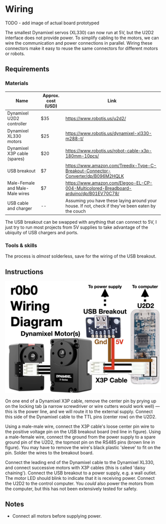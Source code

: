 # Wiring
TODO - add image of actual board prototyped

The smallest Dynamixel servos (XL330) can now run at 5V, but the U2D2 interface does not provide power.
To simplify cabling to the motors, we can wire the communication and power connections in parallel.
Wiring these connectors make it easy to reuse the same connectors for different motors or robots.

## Requirements
### Materials

| Name | Approx. cost (USD) | Link |
| ---- | ---- | ---- |
| Dynamixel U2D2 controller | $35 | https://www.robotis.us/u2d2/ |
| Dynamixel XL330 motors | $25 | https://www.robotis.us/dynamixel-xl330-m288-t/ |
| Dynamixel X3P cable (spares) | $20 | https://www.robotis.us/robot-cable-x3p-180mm-10pcs/ |
| USB breakout | $7 | https://www.amazon.com/Treedix-Type-C-Breakout-Connector-Converter/dp/B096M2HQLK |
| Male-Female and Male-Male wires | $7  |  https://www.amazon.com/Elegoo-EL-CP-004-Multicolored-Breadboard-arduino/dp/B01EV70C78/ | 
| USB cable and charger | -- | Assuming you have these laying around your house. If not, check if they've been eaten by the couch |

The USB breakout can be swapped with anything that can connect to 5V, I just try to run most projects from 5V supplies to take advantage of the ubiquity of USB chargers and ports.

### Tools & skills
The process is *almost* solderless, save for the wiring of the USB breakout.

## Instructions

![r0b0 wiring diagram](assets/hw.wiring.png)

On one end of a Dynamixel X3P cable, remove the center pin by prying up on the locking tab (a narrow screwdriver or wire cutters would work well) — this is the power line, and we will route it to the external supply.
Connect this side of the Dynamixel cable to the TTL pins (center row) on the U2D2.

Using a male-male wire, connect the X3P cable's loose center pin wire to the positive voltage pin on the USB breakout board (red line in figure).
Using a male-female wire, connect the ground from the power supply to a spare ground pin of the U2D2, the topmost pin on the RS485 pins (brown line in figure).
You may have to remove the wire's black plastic 'sleeve' to fit on the pin.
Solder the wires to the breakout board.

Connect the leading end of the Dynamixel cable to the Dynamixel XL330, and connect successive motors with X3P cables (this is called 'daisy chaining').
Connect the USB breakout to a power supply, e.g. a wall outlet.
The motor LED should blink to indicate that it is receiving power.
Connect the U2D2 to the control computer.
You *could* also power the motors from the computer, but this has not been extensively tested for safety.

## Notes
- Connect all motors before supplying power.